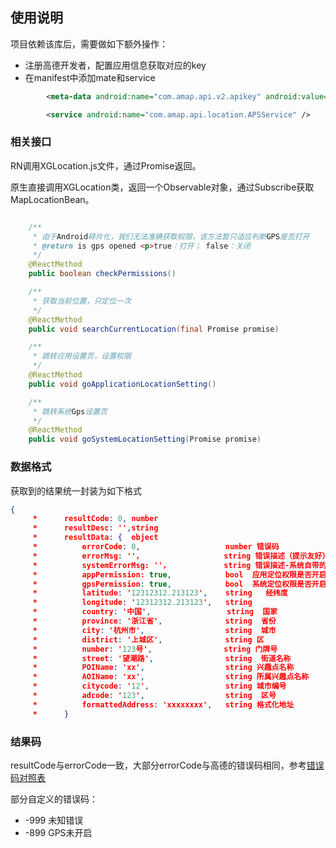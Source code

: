 <!--Created by BoQin-->

## 使用说明

项目依赖该库后，需要做如下额外操作：

- 注册高德开发者，配置应用信息获取对应的key
- 在manifest中添加mate和service
```xml
        <meta-data android:name="com.amap.api.v2.apikey" android:value="your key" />

        <service android:name="com.amap.api.location.APSService" />
```

### 相关接口

RN调用XGLocation.js文件，通过Promise返回。

原生直接调用XGLocation类，返回一个Observable对象，通过Subscribe获取MapLocationBean。

```java

    /**
     * 由于Android碎片化，我们无法准确获取权限，该方法暂只适应判断GPS是否打开
     * @return is gps opened <p>true：打开； false：关闭
     */
    @ReactMethod
    public boolean checkPermissions()

    /**
     * 获取当前位置，只定位一次
     */
    @ReactMethod
    public void searchCurrentLocation(final Promise promise)

    /**
     * 跳转应用设置页，设置权限
     */
    @ReactMethod
    public void goApplicationLocationSetting()

    /**
     * 跳转系统Gps设置页
     */
    @ReactMethod
    public void goSystemLocationSetting(Promise promise)
```

### 数据格式
获取到的结果统一封装为如下格式
```json
{
     *      resultCode: 0, number
     *      resultDesc: '',string
     *      resultData: {  object
     *          errorCode: 0,                   number 错误码
     *          errorMsg: ''，                  string 错误描述（提示友好）
     *          systemErrorMsg: ''，            string 错误描述-系统自带的提示（不要暴露给用户，开发自己使用或用于异常上传使用）
     *          appPermission: true,            bool  应用定位权限是否开启
     *          gpsPermission: true,            bool  系统定位权限是否开启
     *          latitude: '12312312.213123',    string   经纬度
     *          longitude: '12312312.213123',   string
     *          country: '中国',                 string  国家
     *          province: '浙江省',              string  省份
     *          city: '杭州市',                  string  城市
     *          district: '上城区',              string 区
     *          number: '123号',                string 门牌号
     *          street: '望潮路',                string  街道名称
     *          POIName: 'xx',                  string 兴趣点名称
     *          AOIName: 'xx',                  string 所属兴趣点名称
     *          citycode: '12',                 string 城市编号
     *          adcode: '123',                  string  区号
     *          formattedAddress: 'xxxxxxxx',   string 格式化地址
     *      }
```

### 结果码
resultCode与errorCode一致，大部分errorCode与高德的错误码相同，参考[错误码对照表](http://lbs.amap.com/api/android-location-sdk/guide/utilities/errorcode)

部分自定义的错误码：

- -999 未知错误
- -899 GPS未开启